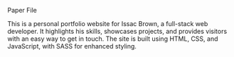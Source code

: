 Paper File

This is a personal portfolio website for Issac Brown, a full-stack web developer. It highlights his skills, showcases projects, and provides visitors with an easy way to get in touch. The site is built using HTML, CSS, and JavaScript, with SASS for enhanced styling.